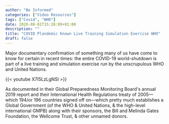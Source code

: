 ```yaml
---
author: "Be Informed"
categories: ["Video Resources"]
tags: ["Covid", "WHO"]
date: 2020-08-01T15:28:09+01:00
description: ""
title: "COVID Plandemic Known Live Training Simulation Exercise WHO"
draft: false
---
```


Major documentary confirmation of something many of us have come to know for certain in recent times: the entire COVID-19 world-shutdown is part of a live training and simulation exercise run by the unscrupulous WHO and United Nations.

{{< youtube X7I5LzLgNSI >}}

As documented in their Global Preparedness Monitoring Board's annual 2019 report and their International Health Regulations treaty of 2005—which 194/or 196 countries signed off on—which pretty much establishes a Global Government (of the WHO & United Nations, & the high-level international GMPB) along with their sponsors, the Bill and Melinda Gates Foundation, the Wellcome Trust, & other unnamed donors.